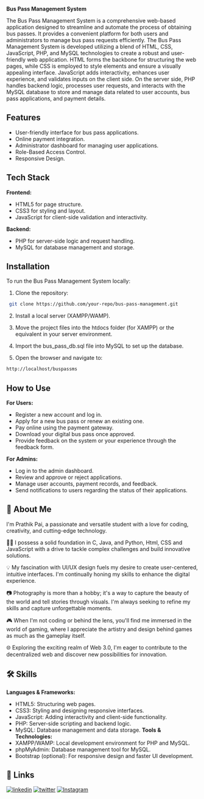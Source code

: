 
**Bus Pass Management System**

The Bus Pass Management System is a comprehensive web-based application designed to streamline and automate the process of obtaining bus passes. It provides a convenient platform for both users and administrators to manage bus pass requests efficiently. The Bus Pass Management System is developed utilizing a blend of HTML, CSS, JavaScript, PHP, and MySQL technologies to create a robust and user-friendly web application. HTML forms the backbone for structuring the web pages, while CSS is employed to style elements and ensure a visually appealing interface. JavaScript adds interactivity, enhances user experience, and validates inputs on the client side. On the server side, PHP handles backend logic, processes user requests, and interacts with the MySQL database to store and manage data related to user accounts, bus pass applications, and payment details.





## Features

- User-friendly interface for bus pass applications.
- Online payment integration.
- Administrator dashboard for managing user applications.
- Role-Based Access Control.
- Responsive Design.


## Tech Stack

**Frontend:**
- HTML5 for page structure.
- CSS3 for styling and layout.
- JavaScript for client-side validation and interactivity.

**Backend:**
- PHP for server-side logic and request handling.
- MySQL for database management and storage.

## Installation
To run the Bus Pass Management System locally:
1. Clone the repository:


```bash
 git clone https://github.com/your-repo/bus-pass-management.git

```
2. Install a local server (XAMPP/WAMP).

3. Move the project files into the htdocs folder (for XAMPP) or the equivalent in your server environment.

4. Import the bus_pass_db.sql file into MySQL to set up the database.

5. Open the browser and navigate to:
```bash 
http://localhost/buspassms
```

## How to Use
**For Users:**
- Register a new account and log in.
- Apply for a new bus pass or renew an existing one.
- Pay online using the payment gateway.
- Download your digital bus pass once approved.
- Provide feedback on the system or your experience through the feedback form.

**For Admins:**
- Log in to the admin dashboard.
- Review and approve or reject applications.
- Manage user accounts, payment records, and feedback.
- Send notifications to users regarding the status of their applications.
## 🚀 About Me
I'm Prathik Pai, a passionate and versatile student with a love for coding, creativity, and cutting-edge technology. 

👨‍💻 I possess a solid foundation in C, Java, and Python, Html, CSS and JavaScript with a drive to tackle complex challenges and build innovative solutions.

💡 My fascination with UI/UX design fuels my desire to create user-centered, intuitive interfaces. I'm continually honing my skills to enhance the digital experience.

📷 Photography is more than a hobby; it's a way to capture the beauty of the world and tell stories through visuals. I'm always seeking to refine my skills and capture unforgettable moments.

🎮 When I'm not coding or behind the lens, you'll find me immersed in the world of gaming, where I appreciate the artistry and design behind games as much as the gameplay itself.

🌐 Exploring the exciting realm of Web 3.0, I'm eager to contribute to the decentralized web and discover new possibilities for innovation.

## 🛠 Skills
**Languages & Frameworks:**
- HTML5: Structuring web pages.
- CSS3: Styling and designing responsive interfaces.
- JavaScript: Adding interactivity and client-side functionality.
- PHP: Server-side scripting and backend logic.
- MySQL: Database management and data storage.
**Tools & Technologies:**
- XAMPP/WAMP: Local development environment for PHP and MySQL.
- phpMyAdmin: Database management tool for MySQL.
- Bootstrap (optional): For responsive design and faster UI development.
## 🔗 Links
[![linkedin](https://img.shields.io/badge/linkedin-0A66C2?style=for-the-badge&logo=linkedin&logoColor=white)](https://www.linkedin.com/in/prathikpai18)
[![twitter](https://img.shields.io/badge/twitter-1DA1F2?style=for-the-badge&logo=twitter&logoColor=white)](https://x.com/Prathik__Pai)
[![Instagram](https://img.shields.io/badge/instagram-E4405F?style=for-the-badge&logo=instagram&logoColor=white)](https://instagram.com/ig__prathik)
